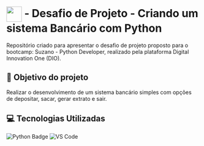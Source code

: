 # <img align="center" width="40px" src="https://hermes.digitalinnovation.one/assets/diome/logo-minimized.png"></a> - Desafio de Projeto - Criando um sistema Bancário com Python
Repositório criado para apresentar o desafio de projeto proposto para o bootcamp: Suzano - Python Developer, realizado pela plataforma Digital Innovation One (DIO).

## :dart: Objetivo do projeto
Realizar o desenvolvimento de um sistema bancário simples com opções de depositar, sacar, gerar extrato e sair.

## :computer: Tecnologias Utilizadas
![Python Badge](https://img.shields.io/badge/Python-3776AB?logo=python&logoColor=fff&style=flat) ![VS Code](https://img.shields.io/badge/VS%20Code-0078d7.svg?style=flat&logo=VS-code&logoColor=white) 
